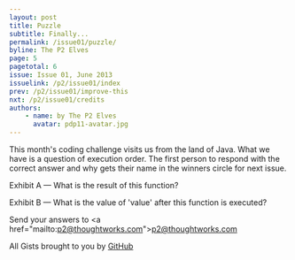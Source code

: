 ```yaml
---
layout: post
title: Puzzle
subtitle: Finally...
permalink: /issue01/puzzle/
byline: The P2 Elves
page: 5
pagetotal: 6
issue: Issue 01, June 2013
issuelink: /p2/issue01/index
prev: /p2/issue01/improve-this
nxt: /p2/issue01/credits
authors:
    - name: by The P2 Elves
      avatar: pdp11-avatar.jpg
---
```

This month's coding challenge visits us from the land of Java. What we have is a question of execution order. The first person to respond with the correct answer and why gets their name in the winners circle for next issue.

Exhibit A &mdash; What is the result of this function?

<div class='normal-gist'><script src='https://gist.github.com/distributedlife/5692366.js'></script></div>

Exhibit B &mdash; What is the value of 'value' after this function is executed?

<div class='normal-gist'><script src='https://gist.github.com/distributedlife/5692369.js'></script></div>

Send your answers to <a href=\"mailto:p2@thoughtworks.com\">p2@thoughtworks.com</a>

<div class='byline'>All Gists brought to you by <a href='http://github.com/'>GitHub</a></div>
